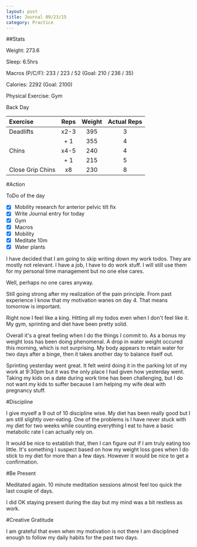 ```yaml
---
layout: post
title: Journal 09/23/15
category: Practice
---
```


##Stats

Weight: 273.6

Sleep: 6.5hrs

Macros (P/C/F): 233 / 223 / 52 (Goal: 210 / 236 / 35)

Calories: 2292 (Goal: 2100)

Physical Exercise: Gym

Back Day

| Exercise         | Reps                | Weight      | Actual Reps |
| :--------------- | :-----------------: | :---------: | :-------: |
| Deadlifts        | x2-3                | 395         | 3 |
|                  | + 1                 | 355         | 4 |
| Chins            | x4-5                | 240         | 4 |
|                  | + 1                 |  215        | 5 |
| Close Grip Chins | x8                  | 230         | 8 |


#Action

ToDo of the day

- [x] Mobility research for anterior pelvic tilt fix	
- [x] Write Journal entry for today
- [x] Gym
- [x] Macros
- [x] Mobility
- [x] Meditate 10m
- [x] Water plants

I have decided that I am going to skip writing down my work todos. They are mostly not relevant. I have a job, I have to do work stuff. I will still use them for my personal time management but no one else cares.

Well, perhaps no one cares anyway.

Still going strong after my realization of the pain principle. From past experience I know that my motivation wanes on day 4. That means tomorrow is important.

Right now I feel like a king. Hitting all my todos even when I don't feel like it. My gym, sprinting and diet have been pretty solid.

Overall it's a great feeling when I do the things I commit to. As a bonus my weight loss has been doing phenomenal. A drop in water weight occured this morning, which is not surprising. My body appears to retain water for two days after a binge, then it takes another day to balance itself out.

Sprinting yesterday went great. It felt weird doing it in the parking lot of my work at 9:30pm but it was the only place I had given how yesterday went. Taking my kids on a date during work time has been challenging, but I do not want my kids to suffer because I am helping my wife deal with pregnancy stuff.

#Discipline

I give myself a 9 out of 10 discipline wise. My diet has been really good but I am still slightly over-eating. One of the problems is I have never stuck with my diet for two weeks while counting everything I eat to have a basic metabolic rate I can actually rely on.

It would be nice to establish that, then I can figure out if I am truly eating too little. It's something I suspect based on how my weight loss goes when I do stick to my diet for more than a few days. However it would be nice to get a confirmation.

#Be Present

Meditated again. 10 minute meditation sessions almost feel too quick the last couple of days.

I did OK staying present during the day but my mind was a bit restless as work.

#Creative Gratitude

I am grateful that even when my motivation is not there I am disciplined enough to follow my daily habits for the past two days.
